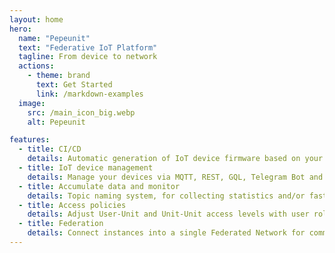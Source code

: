 ```yaml
---
layout: home
hero:
  name: "Pepeunit"
  text: "Federative IoT Platform"
  tagline: From device to network
  actions:
    - theme: brand
      text: Get Started
      link: /markdown-examples
  image:
    src: /main_icon_big.webp
    alt: Pepeunit

features:
  - title: CI/CD
    details: Automatic generation of IoT device firmware based on your github and gitlab repositories
  - title: IoT device management
    details: Manage your devices via MQTT, REST, GQL, Telegram Bot and Frontend
  - title: Accumulate data and monitor
    details: Topic naming system, for collecting statistics and/or fast interaction between IoT
  - title: Access policies
    details: Adjust User-Unit and Unit-Unit access levels with user roles and visibility levels of Repo, Unit and UnitNode
  - title: Federation
    details: Connect instances into a single Federated Network for communication between IoT devices
---
```


<style>
:root {
  --vp-home-hero-name-color: transparent;
  --vp-home-hero-name-background: -webkit-linear-gradient(135deg, #73fc03, #fcf403 70%);

  --vp-home-hero-image-background-image: linear-gradient(-45deg, #73fc03 50%, #fcf403 50%);
  --vp-home-hero-image-filter: blur(44px);
}

@media (min-width: 640px) {
  :root {
    --vp-home-hero-image-filter: blur(56px);
  }
}

@media (min-width: 960px) {
  :root {
    --vp-home-hero-image-filter: blur(68px);
  }
}
</style>